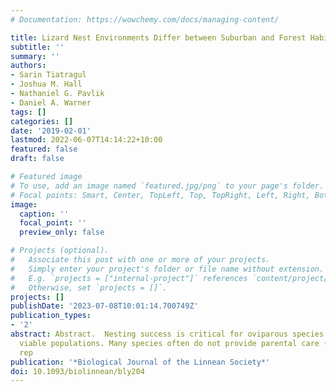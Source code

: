 ```yaml
---
# Documentation: https://wowchemy.com/docs/managing-content/

title: Lizard Nest Environments Differ between Suburban and Forest Habitats
subtitle: ''
summary: ''
authors:
- Sarin Tiatragul
- Joshua M. Hall
- Nathaniel G. Pavlik
- Daniel A. Warner
tags: []
categories: []
date: '2019-02-01'
lastmod: 2022-06-07T14:14:22+10:00
featured: false
draft: false

# Featured image
# To use, add an image named `featured.jpg/png` to your page's folder.
# Focal points: Smart, Center, TopLeft, Top, TopRight, Left, Right, BottomLeft, Bottom, BottomRight.
image:
  caption: ''
  focal_point: ''
  preview_only: false

# Projects (optional).
#   Associate this post with one or more of your projects.
#   Simply enter your project's folder or file name without extension.
#   E.g. `projects = ["internal-project"]` references `content/project/deep-learning/index.md`.
#   Otherwise, set `projects = []`.
projects: []
publishDate: '2023-07-08T10:01:14.700749Z'
publication_types:
- '2'
abstract: Abstract.  Nesting success is critical for oviparous species to maintain
  viable populations. Many species often do not provide parental care (e.g. oviparous
  rep
publication: '*Biological Journal of the Linnean Society*'
doi: 10.1093/biolinnean/bly204
---
```

